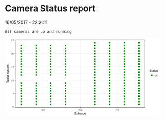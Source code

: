 Camera Status report
================
16/05/2017 - 22:21:11

    All cameras are up and running

![](camreport_files/figure-markdown_github/unnamed-chunk-2-1.png)
